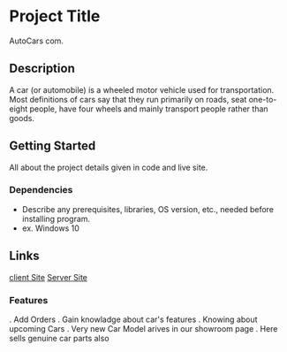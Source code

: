 

# Project Title

AutoCars com.

## Description

A car (or automobile) is a wheeled motor vehicle used for transportation. Most definitions of cars say that they run primarily on roads, seat one-to-eight people, have four wheels and mainly transport people rather than goods.

## Getting Started
All about the project details given in code and live site.

### Dependencies

* Describe any prerequisites, libraries, OS version, etc., needed before installing program.
* ex. Windows 10


## Links
[client Site](https://github.com/programming-hero-web-course-4/niche-website-client-side-Sugata-Mallick)
[Server Site](https://github.com/programming-hero-web-course-4/niche-website-server-side-Sugata-Mallick)


### Features
. Add Orders
. Gain knowladge about car's features
. Knowing about upcoming Cars
. Very new Car Model arives in our showroom page
. Here sells genuine car parts also